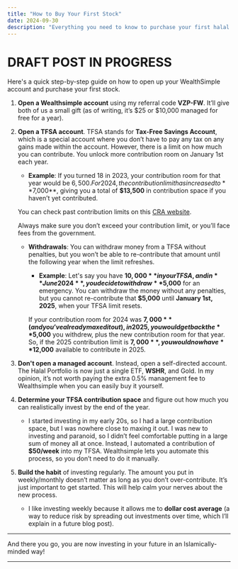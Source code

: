 ```yaml
---
title: "How to Buy Your First Stock"
date: 2024-09-30
description: "Everything you need to know to purchase your first halal ETF (WSHR) on WealthSimple."
---
```


# DRAFT POST IN PROGRESS

Here's a quick step-by-step guide on how to open up your WealthSimple account and purchase your first stock.

1. **Open a Wealthsimple account** using my referral code **VZP-FW**. It’ll give both of us a small gift (as of writing, it’s $25 or $10,000 managed for free for a year).

2. **Open a TFSA account**. TFSA stands for **Tax-Free Savings Account**, which is a special account where you don’t have to pay any tax on any gains made within the account. However, there is a limit on how much you can contribute. You unlock more contribution room on January 1st each year.

    - **Example**: If you turned 18 in 2023, your contribution room for that year would be $6,500. For 2024, the contribution limit has increased to **$7,000**, giving you a total of **$13,500** in contribution space if you haven’t yet contributed.

   You can check past contribution limits on this [CRA website](https://www.canada.ca/en/revenue-agency/services/tax/individuals/topics/tax-free-savings-account/contributions.html).

   Always make sure you don’t exceed your contribution limit, or you’ll face fees from the government.

    - **Withdrawals**: You can withdraw money from a TFSA without penalties, but you won’t be able to re-contribute that amount until the following year when the limit refreshes.

        - **Example**: Let's say you have **$10,000** in your TFSA, and in **June 2024**, you decide to withdraw **$5,000** for an emergency. You can withdraw the money without any penalties, but you cannot re-contribute that **$5,000** until **January 1st, 2025**, when your TFSA limit resets.

      If your contribution room for 2024 was **$7,000** (and you’ve already maxed it out), in 2025, you would get back the **$5,000** you withdrew, plus the new contribution room for that year. So, if the 2025 contribution limit is **$7,000**, you would now have **$12,000** available to contribute in 2025.

3. **Don't open a managed account**. Instead, open a self-directed account. The Halal Portfolio is now just a single ETF, **WSHR**, and Gold. In my opinion, it’s not worth paying the extra 0.5% management fee to Wealthsimple when you can easily buy it yourself.

4. **Determine your TFSA contribution space** and figure out how much you can realistically invest by the end of the year.

    - I started investing in my early 20s, so I had a large contribution space, but I was nowhere close to maxing it out. I was new to investing and paranoid, so I didn’t feel comfortable putting in a large sum of money all at once. Instead, I automated a contribution of **$50/week** into my TFSA. Wealthsimple lets you automate this process, so you don’t need to do it manually.

5. **Build the habit** of investing regularly. The amount you put in weekly/monthly doesn’t matter as long as you don’t over-contribute. It’s just important to get started. This will help calm your nerves about the new process.

    - I like investing weekly because it allows me to **dollar cost average** (a way to reduce risk by spreading out investments over time, which I’ll explain in a future blog post).

---

And there you go, you are now investing in your future in an Islamically-minded way!

---
